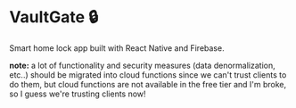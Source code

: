 # VaultGate 🔒

Smart home lock app built with React Native and Firebase.

**note:** a lot of functionality and security measures (data denormalization, etc..) should be migrated into cloud functions since we can't trust clients to do them, but cloud functions are not available in the free tier and I'm broke, so I guess we're trusting clients now!
